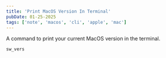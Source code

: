 ```yaml
---
title: 'Print MacOS Version In Terminal'
pubDate: 01-25-2025
tags: ['note', 'macos', 'cli', 'apple', 'mac']
---
```


A command to print your current MacOS version in the terminal.

```bash
sw_vers
```